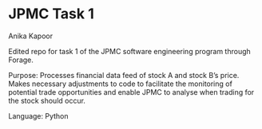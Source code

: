 # JPMC Task 1
Anika Kapoor

Edited repo for task 1 of the JPMC software engineering program through Forage.

Purpose: Processes financial data feed of stock A and stock B’s price. Makes necessary adjustments to code to facilitate the monitoring of potential trade opportunities and enable JPMC to analyse when trading for the stock should occur.
        
Language: Python
